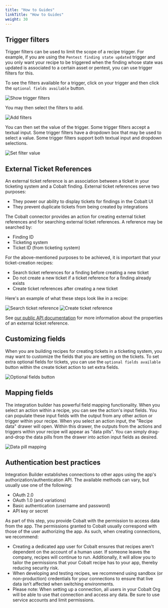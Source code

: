```yaml
---
title: "How to Guides"
linkTitle: "How to Guides"
weight: 30
---
```


## Trigger filters

Trigger filters can be used to limit the scope of a recipe trigger.
For example, if you are using the `Pentest finding state updated` trigger and you only want your recipe to be triggered
when the finding whose state was updated is associated to a certain asset or pentest, you can use trigger filters for this.

To see the filters available for a trigger, click on your trigger and then click the `optional fields available` button.

![Show trigger filters](/integrations/integration_builder/how_to_guides/trigger_filters/show_trigger_filters.png "Show trigger filters")

You may then select the filters to add.

![Add filters](/integrations/integration_builder/how_to_guides/trigger_filters/add_filters.png "Add filters")

You can then set the value of the trigger.
Some trigger filters accept a textual input.
Some trigger filters have a dropdown box that may be used to select a value.
Some trigger filters support both textual input and dropdown selections.

![Set filter value](/integrations/integration_builder/how_to_guides/trigger_filters/set_filter_value.png "Set filter value")

## External Ticket References

An external ticket reference is an association between a ticket in your ticketing system and a Cobalt finding.
External ticket references serve two purposes:

* They power our ability to display tickets for findings in the Cobalt UI
* They prevent duplicate tickets from being created by integrations

The Cobalt connector provides an action for creating external ticket references and for searching external ticket references.
A reference may be searched by:

* Finding ID
* Ticketing system
* Ticket ID (from ticketing system)

For the above-mentioned purposes to be achieved, it is important that your ticket-creation recipes:

* Search ticket references for a finding before creating a new ticket
* Do not create a new ticket if a ticket reference for a finding already exists
* Create ticket references after creating a new ticket

Here's an example of what these steps look like in a recipe:

![Search ticket reference](/integrations/integration_builder/how_to_guides/external_ticket_references/search_ticket_reference.png "Search ticket reference")
![Create ticket reference](/integrations/integration_builder/how_to_guides/external_ticket_references/create_ticket_reference.png "Create ticket reference")

See [our public API documentation](/cobalt-api/v2/) for more information about the properties of an external ticket reference.

## Customizing fields

When you are building recipes for creating tickets in a ticketing system, you may want to customize the fields that you are setting on the tickets.
To set extra optional fields for tickets, you can use the `optional fields available` button within the create ticket action to set extra fields.

![Optional fields button](/integrations/integration_builder/how_to_guides/optional_fields_button.png "Optional fields button")

## Mapping fields

The integration builder has powerful field mapping functionality.
When you select an action within a recipe, you can see the action's input fields.
You can populate these input fields with the output from any other action or trigger within your recipe.
When you select an action input, the "Recipe data" drawer will open.
Within this drawer, the outputs from the actions and triggers within your recipe will appear as "data pills".
You can simply drag-and-drop the data pills from the drawer into action input fields as desired.

![Data pill mapping](/integrations/integration_builder/how_to_guides/data_pill_mapping.png "Data pill mapping")

## Authentication best practices

Integration Builder establishes connections to other apps using the app's authorization/authentication API.  The available methods can vary, but usually use one of the following:  

* OAuth 2.0
* OAuth 1.0 (and variations)
* Basic authentication (username and password)
* API key or secret

As part of this step, you provide Cobalt with the permission to access data from the app. The permissions granted to Cobalt usually correspond with those of the user authorizing the app.  As such, when creating connections, we recommend:

* Creating a dedicated app user for Cobalt ensures that recipes aren't dependent on the account of a human user. If someone leaves the company, recipes will continue to run. Additionally, it will allow you to tailor the permissions that your Cobalt recipe has to your app, thereby reducing security risk.
* When developing and testing recipes, we recommend using sandbox (or non-production) credentials for your connections to ensure that live data isn’t affected when switching environments. 
* Please note:  When setting up a connection, all users in your Cobalt Org will be able to use that connection and access any data. Be sure to use service accounts and limit permissions. 
